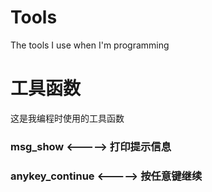 # Tools
The tools I use when I'm programming
# 工具函数
这是我编程时使用的工具函数
### msg_show  <----->  打印提示信息
### anykey_continue  <----->  按任意键继续
